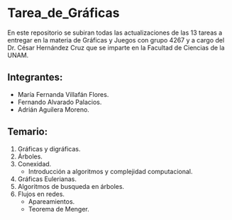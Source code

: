 # Tarea_de_Gráficas
En este repositorio se subiran todas las actualizaciones de las 13 tareas a entregar
en la materia de Gráficas y Juegos con grupo 4267 y a cargo del Dr. César Hernández
Cruz que se imparte en la Facultad de Ciencias de la UNAM.
## Integrantes:
* María Fernanda Villafán Flores.
* Fernando Alvarado Palacios.
* Adrián Aguilera Moreno.
## Temario:
1. Gráficas y digráficas.
2. Árboles.
3. Conexidad.
   * Introducción a algoritmos y complejidad computacional.
4. Gráficas Eulerianas.
5. Algoritmos de busqueda en árboles.
6. Flujos en redes.
   * Apareamientos.
   * Teorema de Menger.
